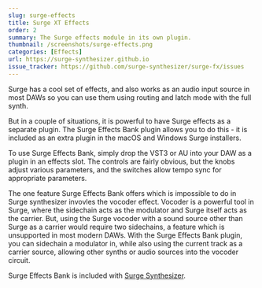 ```yaml
---
slug: surge-effects
title: Surge XT Effects
order: 2
summary: The Surge effects module in its own plugin.
thumbnail: /screenshots/surge-effects.png
categories: [Effects]
url: https://surge-synthesizer.github.io
issue_tracker: https://github.com/surge-synthesizer/surge-fx/issues
---
```


Surge has a cool set of effects, and also works as an audio input source in most DAWs so you can use them using
routing and latch mode with the full synth.

But in a couple of situations, it is powerful to have Surge effects as a separate plugin. The Surge Effects Bank plugin allows
you to do this - it is included as an extra plugin in the macOS and Windows Surge installers.

To use Surge Effects Bank, simply drop the VST3 or AU into your DAW as a plugin in an effects slot. The controls are
fairly obvious, but the knobs adjust various parameters, and the switches allow tempo sync for appropriate parameters.

The one feature Surge Effects Bank offers which is impossible to do in Surge synthesizer invovles the vocoder effect. Vocoder
is a powerful tool in Surge, where the sidechain acts as the modulator and Surge itself acts as the carrier. But, using the
Surge vocoder with a sound source other than Surge as a carrier would require two sidechains, a feature which is unsupported
in most modern DAWs. With the Surge Effects Bank plugin, you can sidechain a modulator in, while also using the current track as a
carrier source, allowing other synths or audio sources into the vocoder circuit.

Surge Effects Bank is included with [Surge Synthesizer](https://surge-synthesizer.github.io).
